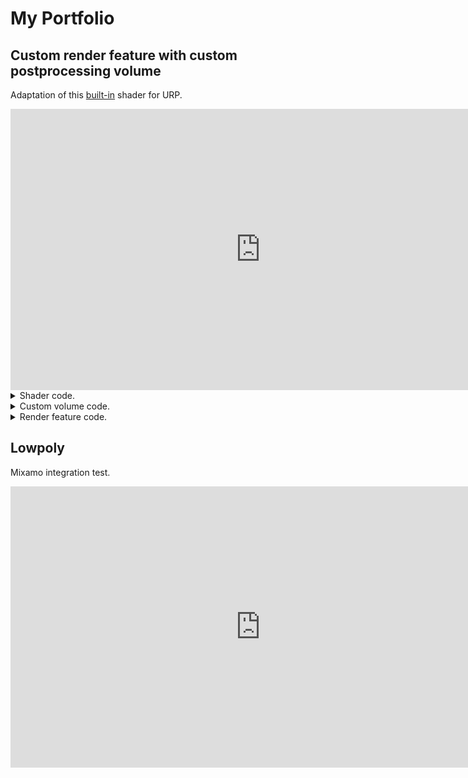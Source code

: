 # My Portfolio

## Custom render feature with custom postprocessing volume

Adaptation of this [built-in](https://github.com/imclab/TiltShift/tree/master) shader for URP.

<iframe width="800" height="450" src="https://www.youtube.com/embed/dvxGyGokUt8" frameborder="0" allowfullscreen></iframe>

<details>
<summary>Shader code.</summary>

<pre> ```hlsl
Shader "PostProcess/TiltShift"
{
    HLSLINCLUDE
        #include "Packages/com.unity.render-pipelines.universal/ShaderLibrary/Core.hlsl"
        #include "Packages/com.unity.render-pipelines.core/Runtime/Utilities/Blit.hlsl"

        float _Offset;
        float _Area;
        float _Spread;
        float _Samples;
        float _Radius;
        
        float2 _PixelSize;
        
        float _CubicDistortion;
        float _DistortionScale;

        float4 _GoldenRatioAngle;

        float4 _BlitTexture_TexelSize;

        inline half gradient (half2 uv)
        {
            half2 h = uv.xy - half2(0.5, 0.5);
            half r2 = dot(h, h);

            uv = (1.0 + r2 * (_CubicDistortion * sqrt(r2))) * _DistortionScale * h + 0.5;
            
            half2 coord = uv * 2.0 - 1.0 + _Offset;
            return pow ( abs (coord.y * _Area), _Spread);

        }

        half4 Tilt(Varyings input) : SV_Target
        {
            half2x2 rot = half2x2(_GoldenRatioAngle);
            half4 accumulator = 0.0;
            half4 divisor = 0.0;

            half r = 1.0;
            half2 angle = half2(0.0, _Radius * saturate(gradient(input.texcoord)));

            for (int i = 0; i < _Samples; i++)
            {
                r += 1.0 / r;
                angle = mul(rot, angle);
                half4 bokeh = SAMPLE_TEXTURE2D(
                    _BlitTexture,
                    sampler_LinearClamp,
                    input.texcoord + _PixelSize * (r - 1.0) * angle
                );

                accumulator += bokeh * bokeh;
                divisor += bokeh;
            }
            
            return accumulator/divisor;
        }
    ENDHLSL

    SubShader
    {
        Tags { "RenderType"="Opaque" "RenderPipeline" = "UniversalPipeline"}
        // No culling or depth
        Cull Off ZWrite Off

        Pass
        {
            Name "TiltPass"

            HLSLPROGRAM
            #pragma vertex Vert
            #pragma fragment Tilt

            ENDHLSL
        }
    }
}
```
</pre>
</details>


<details>
<summary>Custom volume code.</summary>

```cs
using System;
using UnityEngine.Rendering;
using UnityEngine.Rendering.Universal;

[Serializable, VolumeComponentMenuForRenderPipeline ("Postprocess/TiltShift", typeof(UniversalRenderPipeline))]
public class TiltShiftPostprocess : VolumeComponent, IPostProcessComponent
{
    public BoolParameter Active = new BoolParameter(true);

    public ClampedFloatParameter  Offset = new ClampedFloatParameter(0f, 0f, 1f);

    public ClampedFloatParameter Area = new ClampedFloatParameter(1f, 0f, 20f);

    public ClampedFloatParameter Spread = new ClampedFloatParameter(1f, 0f, 20f);

    public ClampedIntParameter Samples = new ClampedIntParameter(32, 4, 64);

    public ClampedFloatParameter Radius = new ClampedFloatParameter(2f, 0f, 2f);

    public ClampedFloatParameter CubicDistortion = new ClampedFloatParameter(5f, 0f, 20f);

    public ClampedFloatParameter DistortionScale = new ClampedFloatParameter(1f, 0f, 1f);

    public bool IsActive() => Active.value;

    public bool IsTileCompatible() => true;
}
```
</details>


<details>
<summary>Render feature code.</summary>

```cs
using UnityEditor;
using UnityEngine;
using UnityEngine.Rendering;
using UnityEngine.Rendering.Universal;

public class TiltShiftRenderFeature : ScriptableRendererFeature
{
    private Material m_Material;
    class TiltShiftRenderPass : ScriptableRenderPass
    {
        private Material m_Material;
        // private static readonly int m_tiltId = Shader.PropertyToID("_TiltPass");

        private RTHandle m_Tilt;
        private RenderTextureDescriptor m_TiltTextureDescriptor;

        // Golden Ratio Angle
        private Vector4 m_GoldenRatioAngle = Vector4.zero;
        private const float m_GoldenRatio = 2.39996323f;

        public TiltShiftRenderPass(Material material)
        {
            m_Material = material;

            float goldenCos = Mathf.Cos(m_GoldenRatio);
            float goldenSin = Mathf.Sin(m_GoldenRatio);

            m_GoldenRatioAngle.Set(goldenCos, goldenSin, -goldenSin, goldenCos);

            m_TiltTextureDescriptor = new RenderTextureDescriptor(
                Screen.width, Screen.height,
                RenderTextureFormat.Default, 0);
        }

        public override void Configure(CommandBuffer cmd, RenderTextureDescriptor cameraTextureDescriptor)
        {
            m_TiltTextureDescriptor.width = cameraTextureDescriptor.width;
            m_TiltTextureDescriptor.height = cameraTextureDescriptor.height;

            RenderingUtils.ReAllocateIfNeeded(ref m_Tilt, m_TiltTextureDescriptor); // move to configure
        }

        // In URP 14 have blit problem, need to investigate
        // possible solution: https://discussions.unity.com/t/resolved-custom-render-pass-failing-urp-v14-0-6/911141/3
        public override void Execute(ScriptableRenderContext context, ref RenderingData renderingData)
        {
            CommandBuffer commandBuffer = CommandBufferPool.Get();
            
            VolumeStack volumeStack = VolumeManager.instance.stack;
            TiltShiftPostprocess tiltData = volumeStack.GetComponent<TiltShiftPostprocess>();

            RTHandle cameraTargetHandle = renderingData.cameraData.renderer.cameraColorTargetHandle;

            if (cameraTargetHandle == null)
                return;
            
            if (tiltData.IsActive())
            {
                UpdateTiltMaterial(tiltData);

                if(m_Material!=null)
                {
                    if(cameraTargetHandle == null) 
                    {
                        Debug.LogWarning("TiltTex is null");
                    }
                    if( cameraTargetHandle == null)
                    {
                        Debug.LogWarning("Camera is null");
                    }
                    Blit(commandBuffer, cameraTargetHandle, m_Tilt, m_Material, 0);
                    Blit(commandBuffer, m_Tilt, cameraTargetHandle, null, 1);
                }
            }

            context.ExecuteCommandBuffer(commandBuffer);
            CommandBufferPool.Release(commandBuffer);
        }

        private void UpdateTiltMaterial(TiltShiftPostprocess tiltData)
        {
            if (m_Material == null)
            {
                return;
            }

            // TODO move string to const or Shader Property ID
            m_Material.SetFloat("_Offset", tiltData.Offset.value);
            m_Material.SetFloat("_Area", tiltData.Area.value);
            m_Material.SetFloat("_Spread", tiltData.Spread.value);
            m_Material.SetInt("_Samples", tiltData.Samples.value);
            m_Material.SetFloat("_Radius", tiltData.Radius.value);
            m_Material.SetFloat("_CubicDistortion", tiltData.CubicDistortion.value);
            m_Material.SetFloat("_DistortionScale", tiltData.DistortionScale.value);


            // Setting up precalulated staff from here https://www.shadertoy.com/view/4d2Xzw
            // to not calculate at runtime
            m_Material.SetVector("_GoldenRatioAngle", m_GoldenRatioAngle);
        }

        public void Dispose()
        {
           // would material be deleted twice?
            // #if UNITY_EDITOR
            //     if (EditorApplication.isPlaying)
            //     {
            //         Destroy(m_Material);
            //     }
            //     else
            //     {
            //         DestroyImmediate(m_Material);
            //     }
            // #else
            //     Destroy(m_Material);
            // #endif
            
            if (m_Tilt!= null)
            {
                m_Tilt.Release();
            }
        }
    }

    TiltShiftRenderPass m_ScriptablePass;


    public override void Create()
    {
        if (m_Material == null || m_Material.shader == null)
        {
            if (m_Material!=null)
            {
                CoreUtils.Destroy(m_Material);
            }

            m_Material = CoreUtils.CreateEngineMaterial("PostProcess/TiltShift");
        }
        m_ScriptablePass = new TiltShiftRenderPass(m_Material);
        m_ScriptablePass.renderPassEvent = RenderPassEvent.BeforeRenderingPostProcessing;
    }

    public override void AddRenderPasses(ScriptableRenderer renderer, ref RenderingData renderingData)
    {
        renderer.EnqueuePass(m_ScriptablePass);
    }


    protected override void Dispose(bool disposing)
    {
        m_ScriptablePass.Dispose();
        #if UNITY_EDITOR
            if (EditorApplication.isPlaying)
            {
                Destroy(m_Material);
            }
            else
            {
                DestroyImmediate(m_Material);
            }
        #else
            Destroy(m_Material);
        #endif
        
    }
}
```
</details>


## Lowpoly

Mixamo integration test.

<iframe width="800" height="450" src="https://www.youtube.com/embed/rUhSBQ9xL9A" frameborder="0" allowfullscreen></iframe>

